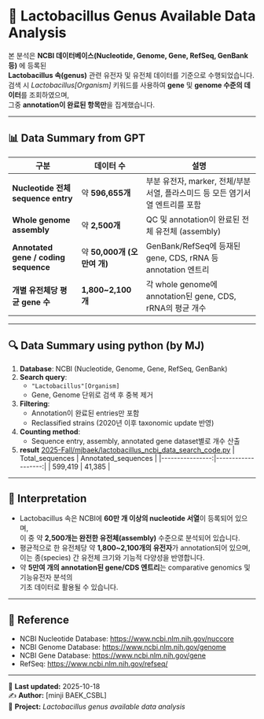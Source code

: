 # 🧫 Lactobacillus Genus Available Data Analysis

본 분석은 **NCBI 데이터베이스(Nucleotide, Genome, Gene, RefSeq, GenBank 등)** 에 등록된  
**Lactobacillus 속(genus)** 관련 유전자 및 유전체 데이터를 기준으로 수행되었습니다.  
검색 시 *Lactobacillus[Organism]* 키워드를 사용하여 **gene** 및 **genome 수준의 데이터**를 조회하였으며,  
그중 **annotation이 완료된 항목만**을 집계했습니다.

---

## 📊 Data Summary from GPT

| 구분                              | 데이터 수           | 설명 |
|-----------------------------------|----------------------|------|
| **Nucleotide 전체 sequence entry** | 약 **596,655개**     | 부분 유전자, marker, 전체/부분 서열, 플라스미드 등 모든 염기서열 엔트리를 포함 |
| **Whole genome assembly**         | 약 **2,500개**       | QC 및 annotation이 완료된 전체 유전체 (assembly) |
| **Annotated gene / coding sequence** | 약 **50,000개 (오만여 개)** | GenBank/RefSeq에 등재된 gene, CDS, rRNA 등 annotation 엔트리 |
| **개별 유전체당 평균 gene 수**      | **1,800~2,100개**    | 각 whole genome에 annotation된 gene, CDS, rRNA의 평균 개수 |

---

## 🔍 Data Summary using python (by MJ)

1. **Database**: NCBI (Nucleotide, Genome, Gene, RefSeq, GenBank)
2. **Search query**:  
   - `"Lactobacillus"[Organism]`  
   - Gene, Genome 단위로 검색 후 중복 제거
3. **Filtering**:  
   - Annotation이 완료된 entries만 포함  
   - Reclassified strains (2020년 이후 taxonomic update 반영)
4. **Counting method**:  
   - Sequence entry, assembly, annotated gene dataset별로 개수 산출
5. **result**
[2025-Fall/mjbaek/lactobacillus_ncbi_data_search_code.py](https://github.com/igchoi/IBT610-CompGen/blob/86ebcb0043b45952c2f3532b0f8ae189dd172c36/2025-Fall/mjbaek/lactobacillus_ncbi_data_search_code.py)
| Total_sequences | Annotated_sequences |
|----------------:|-------------------:|
|         599,419 |             41,385 |

---

## 🧬 Interpretation

- Lactobacillus 속은 NCBI에 **60만 개 이상의 nucleotide 서열**이 등록되어 있으며,  
  이 중 약 **2,500개는 완전한 유전체(assembly)** 수준으로 분석되어 있습니다.  
- 평균적으로 한 유전체당 약 **1,800~2,100개의 유전자**가 annotation되어 있으며,  
  이는 종(species) 간 유전체 크기와 기능적 다양성을 반영합니다.  
- 약 **5만여 개의 annotation된 gene/CDS 엔트리**는 comparative genomics 및 기능유전자 분석의  
  기초 데이터로 활용될 수 있습니다.

---

## 📁 Reference

- NCBI Nucleotide Database: https://www.ncbi.nlm.nih.gov/nuccore  
- NCBI Genome Database: https://www.ncbi.nlm.nih.gov/genome  
- NCBI Gene Database: https://www.ncbi.nlm.nih.gov/gene  
- RefSeq: https://www.ncbi.nlm.nih.gov/refseq/  

---

📅 **Last updated:** 2025-10-18  
✍️ **Author:** [minji BAEK_CSBL]  
🔗 **Project:** *Lactobacillus genus available data analysis*
